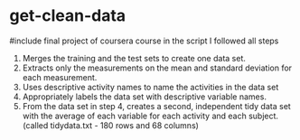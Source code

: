 # get-clean-data

#include final project of coursera course
in the script I followed all steps
1. Merges the training and the test sets to create one data set.
2. Extracts only the measurements on the mean and standard deviation for each measurement.
3. Uses descriptive activity names to name the activities in the data set
4. Appropriately labels the data set with descriptive variable names.
5. From the data set in step 4, creates a second, independent tidy data set with the average of each variable for each activity and each subject. (called tidydata.txt - 180 rows and 68 columns)
